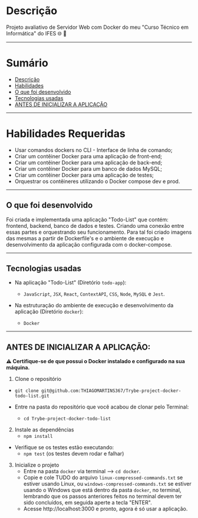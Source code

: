 # Descrição

Projeto avaliativo de Servidor Web com Docker do meu "Curso Técnico em Informática" do IFES 🌐 🐳

---

# Sumário
- [Descrição](#descrição)
- [Habilidades](#habilidades-requeridas)
- [O que foi desenvolvido](#o-que-foi-desenvolvido)
- [Tecnologias usadas](#tecnologias-usadas)
- [ANTES DE INICIALIZAR A APLICAÇÃO](#antes-de-inicializar-a-aplicação)

---

# Habilidades Requeridas
  * Usar comandos dockers no CLI - Interface de linha de comando;
  * Criar um contêiner Docker para uma aplicação de front-end;
  * Criar um contêiner Docker para uma aplicação de back-end;
  * Criar um contêiner Docker para um banco de dados MySQL;
  * Criar um contêiner Docker para uma aplicação de testes;
  * Orquestrar os contêineres utilizando o Docker compose dev e prod.

---

## O que foi desenvolvido

Foi criada e implementada uma aplicação "Todo-List" que contém: frontend, backend, banco de dados e testes. Criando uma conexão entre essas partes e orquestrando seu funcionamento. Para tal foi criado imagens das mesmas a partir de Dockerfile's e o ambiente de execução e desenvolvimento da aplicação configurada com o docker-compose.

---

## Tecnologias usadas

- Na aplicação "Todo-List" (Diretório `todo-app`):
  * `JavaScript`, `JSX`, `React`, `ContextAPI`, `CSS`, `Node`, `MySQL` e `Jest`.

- Na estruturação do ambiente de execução e desenvolvimento da aplicação (Diretório `docker`):
  * `Docker`

---

## ANTES DE INICIALIZAR A APLICAÇÃO:

**⚠️ Certifique-se de que possui o Docker instalado e configurado na sua máquina.**

1. Clone o repositório
  * `git clone git@github.com:THIAGOMARTINS367/Trybe-project-docker-todo-list.git`

  * Entre na pasta do repositório que você acabou de clonar pelo Terminal:
    * `cd Trybe-project-docker-todo-list`

2. Instale as dependências
    * `npm install`

  * Verifique se os testes estão executando:
    * `npm test` (os testes devem rodar e falhar)

3.  Inicialize o projeto
    * Entre na pasta `docker` via terminal --> `cd docker`.
    * Copie e cole TUDO do arquivo `linux-compressed-commands.txt` se estiver usando Linux, ou `windows-compressed-commands.txt` se estiver usando o Windows que está dentro da pasta `docker`, no terminal, lembrando que os passos anteriores feitos no terminal devem ter sido concluídos, em seguida aperte a tecla "ENTER".
    * Acesse http://localhost:3000 e pronto, agora é só usar a aplicação.
